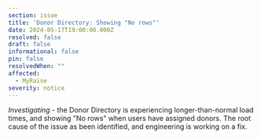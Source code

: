 ```yaml
---
section: issue
title: 'Donor Directory: Showing "No rows"'
date: 2024-05-17T19:00:00.000Z
resolved: false
draft: false
informational: false
pin: false
resolvedWhen: ""
affected:
  - MyRaise
severity: notice
---
```

*Investigating* - the Donor Directory is experiencing longer-than-normal load times, and showing "No rows" when users have assigned donors. The root cause of the issue as been identified, and engineering is working on a fix.
